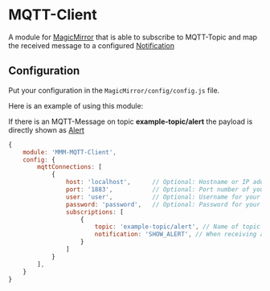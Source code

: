 # MQTT-Client

A module for [MagicMirror](https://github.com/MichMich/MagicMirror/) that is able to subscribe to MQTT-Topic and map the received message to a configured [Notification](https://github.com/MichMich/MagicMirror/wiki/notifications)

## Configuration

Put your configuration in the `MagicMirror/config/config.js` file.

Here is an example of using this module:

If there is an MQTT-Message on topic **example-topic/alert** the payload is directly shown as [Alert](https://docs.magicmirror.builders/modules/alert.html)

```javascript
{
    module: 'MMM-MQTT-Client',
    config: {
        mqttConnections: [
            {
                host: 'localhost',      // Optional: Hostname or IP address of your mqtt-server. Default will be localhost.
                port: '1883',           // Optional: Port number of your mqtt-server. Default will be 1883.
                user: 'user',           // Optional: Username for your secured mqtt-server.
                password: 'password',   // Optional: Password for your secured mqtt-server.
                subscriptions: [
                    {
                        topic: 'example-topic/alert', // Name of topic to subscribe for
                        notification: 'SHOW_ALERT', // When receiving a message the message payload will be mapped to the internal notification
                    }
                ]
            }
        ],
    }
}
```
